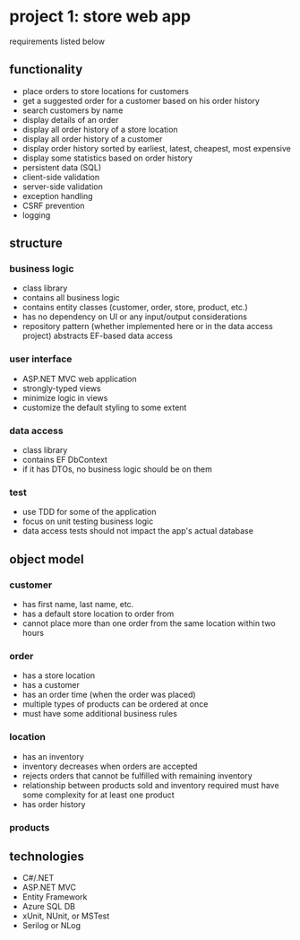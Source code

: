 # project 1: store web app
requirements listed below

## functionality
* place orders to store locations for customers
* get a suggested order for a customer based on his order history
* search customers by name
* display details of an order
* display all order history of a store location
* display all order history of a customer
* display order history sorted by earliest, latest, cheapest, most expensive
* display some statistics based on order history
* persistent data (SQL)
* client-side validation
* server-side validation
* exception handling
* CSRF prevention
* logging

## structure

### business logic
* class library
* contains all business logic
* contains entity classes (customer, order, store, product, etc.)
* has no dependency on UI or any input/output considerations
* repository pattern (whether implemented here or in the data access project) abstracts EF-based data access

### user interface
* ASP.NET MVC web application
* strongly-typed views
* minimize logic in views
* customize the default styling to some extent

### data access
* class library
* contains EF DbContext
* if it has DTOs, no business logic should be on them

### test
* use TDD for some of the application
* focus on unit testing business logic
* data access tests should not impact the app's actual database

## object model
### customer
* has first name, last name, etc.
* has a default store location to order from
* cannot place more than one order from the same location within two hours

### order
* has a store location
* has a customer
* has an order time (when the order was placed)
* multiple types of products can be ordered at once
* must have some additional business rules

### location
* has an inventory
* inventory decreases when orders are accepted
* rejects orders that cannot be fulfilled with remaining inventory
* relationship between products sold and inventory required must have some complexity for at least one product
* has order history

### products

## technologies
* C#/.NET
* ASP.NET MVC
* Entity Framework
* Azure SQL DB
* xUnit, NUnit, or MSTest
* Serilog or NLog
